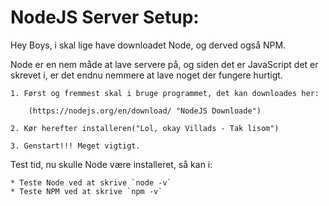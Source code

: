 # NodeJS Server Setup:

Hey Boys, i skal lige have downloadet Node, og derved også NPM.


Node er en nem måde at lave servere på, og siden det er JavaScript det er skrevet i, er det endnu nemmere at lave noget der fungere hurtigt.

    1. Først og fremmest skal i bruge programmet, det kan downloades her:

        (https://nodejs.org/en/download/ "NodeJS Downloade")

    2. Kør herefter installeren("Lol, okay Villads - Tak lisom")

    3. Genstart!!! Meget vigtigt.

Test tid, nu skulle Node være installeret, så kan i:

    * Teste Node ved at skrive `node -v`
    * Teste NPM ved at skrive `npm -v`


